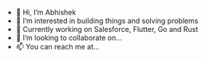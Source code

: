 - 👋 Hi, I’m Abhishek
- 👀 I’m interested in building things and solving problems
- 🌱 Currently working on Salesforce, Flutter, Go and Rust
- 💞️ I’m looking to collaborate on...
- 📫 You can reach me at...

<!---
C0d3sCrack3r/C0d3sCrack3r is a ✨ special ✨ repository because its `README.md` (this file) appears on your GitHub profile.
You can click the Preview link to take a look at your changes.
--->
